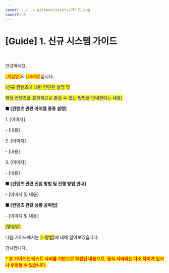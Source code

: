 ```yaml
---
cover: ../../.gitbook/assets/가이드.png
coverY: 0
---
```


# \[Guide] 1. 신규 시스템 가이드

﻿

안녕하세요.

<mark style="color:red;">\[게임명]</mark>의 <mark style="color:red;">\[GM명]</mark>입니다.



<mark style="color:blue;">\[신규 컨텐츠에 대한 간단한 설명 및</mark>

<mark style="color:blue;">해당 컨텐츠를 효과적으로 즐길 수 있는 방법을 안내한다는 내용]</mark>



**■ \[컨텐츠 관련 아이템 종류 설명]**

&#x20; 1\. \[이미지]

&#x20;   \- \[내용]



&#x20; 2\. \[이미지]

&#x20;   \- \[내용]



&#x20; 3\. \[이미지]

&#x20;   \- \[내용]





**■ \[컨텐츠 관련 진입 방법 및 진행 방법 안내]**

&#x20; \- \[이미지 및 내용]



**■ \[컨텐츠 관련 상황 공략법]**

&#x20; \- \[이미지 및 내용]





<mark style="color:blue;">\[맺음말]</mark>

다음 가이드에서는 <mark style="color:blue;">\[\~방법]</mark>에 대해 알아보겠습니다.

감사합니다.





<mark style="color:red;">**\* 본 가이드는 테스트 서버를 기반으로 작성된 내용으로, 정식 서버와는 다소 차이가 있거나 수정될 수 있습니다.**</mark>

﻿

